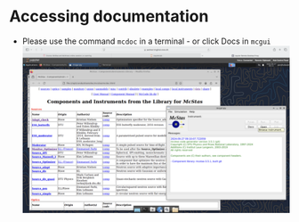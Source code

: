 # Accessing documentation
- Please use the command `mcdoc` in a terminal - or click Docs in `mcgui`
![mcdoc](11_mcdoc.png)